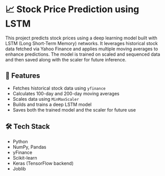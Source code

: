 # 📈 Stock Price Prediction using LSTM

This project predicts stock prices using a deep learning model built with LSTM (Long Short-Term Memory) networks. It leverages historical stock data fetched via Yahoo Finance and applies multiple moving averages to enhance predictions. The model is trained on scaled and sequenced data and then saved along with the scaler for future inference.

## 🔧 Features
- Fetches historical stock data using `yfinance`
- Calculates 100-day and 200-day moving averages
- Scales data using `MinMaxScaler`
- Builds and trains a deep LSTM model
- Saves both the trained model and the scaler for future use

## 🛠 Tech Stack
- Python
- NumPy, Pandas
- yFinance
- Scikit-learn
- Keras (TensorFlow backend)
- Joblib